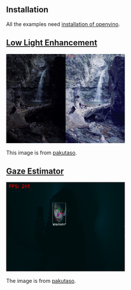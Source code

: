 ## Installation
All the examples need [installation of openvino](https://docs.openvino.ai/latest/openvino_docs_install_guides_installing_openvino_linux.html).

## [Low Light Enhancement](./low_light_enhancement/README.md)
<img src="./readmes/low_light_enhancement_1.png" width="320px" height="240px">

This image is from [pakutaso](https://www.pakutaso.com/20210527134post-34854.html).

## [Gaze Estimator](./gaze_estimator/README.md)
<img src="./readmes/gaze_estimator_2.png" width="320px" height="240px">

The image is from [pakutaso](https://www.pakutaso.com/20210212050post-33462.html).